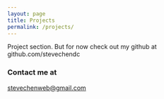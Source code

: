 ```yaml
---
layout: page
title: Projects
permalink: /projects/
---
```


Project section. But for now check out my github at github.com/stevechendc

### Contact me at

[stevechenweb@gmail.com](mailto:stevechenweb@gmail.com)
